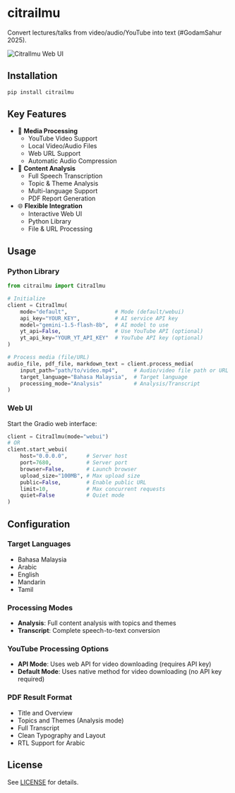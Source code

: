 # citrailmu

Convert lectures/talks from video/audio/YouTube into text (#GodamSahur 2025).

![CitraIlmu Web UI](assets/thumb.webp)

## Installation

```bash
pip install citrailmu
```

## Key Features

- 🎥 **Media Processing**
  - YouTube Video Support
  - Local Video/Audio Files
  - Web URL Support
  - Automatic Audio Compression
- 🔄 **Content Analysis**
  - Full Speech Transcription
  - Topic & Theme Analysis
  - Multi-language Support
  - PDF Report Generation
- 🌐 **Flexible Integration**
  - Interactive Web UI
  - Python Library
  - File & URL Processing

## Usage

### Python Library

```python
from citrailmu import CitraIlmu

# Initialize
client = CitraIlmu(
    mode="default",               # Mode (default/webui)
    api_key="YOUR_KEY",           # AI service API key
    model="gemini-1.5-flash-8b",  # AI model to use
    yt_api=False,                 # Use YouTube API (optional)
    yt_api_key="YOUR_YT_API_KEY"  # YouTube API key (optional)
)

# Process media (file/URL)
audio_file, pdf_file, markdown_text = client.process_media(
    input_path="path/to/video.mp4",     # Audio/video file path or URL
    target_language="Bahasa Malaysia",  # Target language
    processing_mode="Analysis"          # Analysis/Transcript
)
```

### Web UI

Start the Gradio web interface:

```python
client = CitraIlmu(mode="webui")
# OR
client.start_webui(
    host="0.0.0.0",      # Server host
    port=7680,           # Server port
    browser=False,       # Launch browser
    upload_size="100MB", # Max upload size
    public=False,        # Enable public URL
    limit=10,            # Max concurrent requests
    quiet=False          # Quiet mode
)
```

## Configuration

### Target Languages
- Bahasa Malaysia
- Arabic
- English
- Mandarin
- Tamil

### Processing Modes
- **Analysis**: Full content analysis with topics and themes
- **Transcript**: Complete speech-to-text conversion

### YouTube Processing Options
- **API Mode**: Uses web API for video downloading (requires API key)
- **Default Mode**: Uses native method for video downloading (no API key required)

### PDF Result Format
- Title and Overview
- Topics and Themes (Analysis mode)
- Full Transcript
- Clean Typography and Layout
- RTL Support for Arabic

## License

See [LICENSE](LICENSE) for details.
